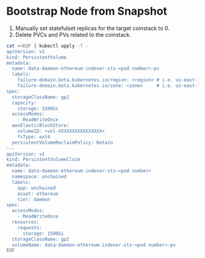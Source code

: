 # Bootstrap Node from Snapshot

1. Manually set statefulset replicas for the target coinstack to 0.
2. Delete PVCs and PVs related to the coinstack.
 
```sh
cat <<EOF | kubectl apply -f -
apiVersion: v1
kind: PersistentVolume
metadata:
  name: data-daemon-ethereum-indexer-sts-<pod number>-pv
  labels:
    failure-domain.beta.kubernetes.io/region: <region> # i.e. us-east-1
    failure-domain.beta.kubernetes.io/zone: <zone>     # i.e. us-east-1b
spec:
  storageClassName: gp2
  capacity:
    storage: 1500Gi
  accessModes:
    - ReadWriteOnce
  awsElasticBlockStore:
    volumeID: <vol-XXXXXXXXXXXXXXXX>
    fsType: ext4
  persistentVolumeReclaimPolicy: Retain
---
apiVersion: v1
kind: PersistentVolumeClaim
metadata:
  name: data-daemon-ethereum-indexer-sts-<pod number>
  namespace: unchained
  labels:
    app: unchained
    asset: ethereum
    tier: daemon
spec:
  accessModes:
    - ReadWriteOnce
  resources:
    requests:
      storage: 1500Gi
  storageClassName: gp2
  volumeName: data-daemon-ethereum-indexer-sts-<pod number>-pv
EOF
```
